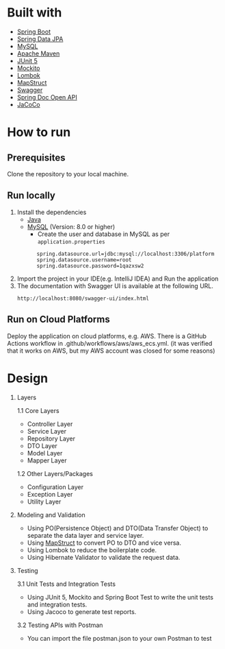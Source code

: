 # Built with
- [Spring Boot](https://spring.io/projects/spring-boot)
- [Spring Data JPA](https://spring.io/projects/spring-data-jpa)
- [MySQL](https://www.mysql.com/)
- [Apache Maven](https://maven.apache.org/)
- [JUnit 5](https://junit.org/junit5/)
- [Mockito](https://site.mockito.org/)
- [Lombok](https://projectlombok.org/)
- [MapStruct](https://mapstruct.org/)
- [Swagger](https://swagger.io/)
- [Spring Doc Open API](https://springdoc.org/)
- [JaCoCo](https://www.eclemma.org/jacoco/)

# How to run
## Prerequisites
Clone the repository to your local machine.

## Run locally
1. Install the dependencies
    - [Java](https://www.oracle.com/java/technologies/downloads/#java21)
    - [MySQL](https://www.mysql.com/) (Version: 8.0 or higher)
        - Create the user and database in MySQL as per `application.properties`
      ```properties
         spring.datasource.url=jdbc:mysql://localhost:3306/platform
         spring.datasource.username=root
         spring.datasource.password=1qazxsw2
      ```
2. Import the project in your IDE(e.g. IntelliJ IDEA) and Run the application
3. The documentation with Swagger UI is available at the following URL.
   ```
   http://localhost:8080/swagger-ui/index.html
   ```


## Run on Cloud Platforms
Deploy the application on cloud platforms, e.g. AWS.
There is a GitHub Actions workflow in .github/workflows/aws/aws_ecs.yml. 
(it was verified that it works on AWS, but my AWS account was closed for some reasons)

# Design

1. Layers

   1.1 Core Layers

    * Controller Layer
    * Service Layer
    * Repository Layer
    * DTO Layer
    * Model Layer
    * Mapper Layer

   1.2 Other Layers/Packages

    * Configuration Layer
    * Exception Layer
    * Utility Layer

2. Modeling and Validation
    * Using PO(Persistence Object) and DTO(Data Transfer Object) to separate the data layer and service layer.
    * Using [MapStruct](https://mapstruct.org/) to convert PO to DTO and vice versa.
    * Using Lombok to reduce the boilerplate code.
    * Using Hibernate Validator to validate the request data.

3. Testing

   3.1 Unit Tests and Integration Tests
    * Using JUnit 5, Mockito and Spring Boot Test to write the unit tests and integration tests.
    * Using Jacoco to generate test reports.
   
   3.2 Testing APIs with Postman
    * You can import the file postman.json to your own Postman to test
